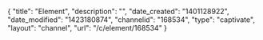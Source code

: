 {
    "title": "Element",
    "description": "",
    "date_created": "1401128922",
    "date_modified": "1423180874",
    "channelid": "168534",
    "type": "captivate",
    "layout": "channel",
    "url": "\/c\/element\/168534"
}